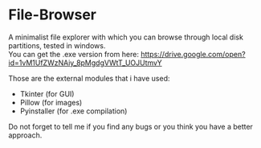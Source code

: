 # File-Browser
A minimalist file explorer with which you can browse through local disk partitions, tested in windows.  
You can get the .exe version from here: https://drive.google.com/open?id=1vM1UfZWzNAiy_8pMgdgVWtT_UOJUtmvY

Those are the external modules that i have used:
- Tkinter (for GUI)  
- Pillow (for images)  
- Pyinstaller (for .exe compilation)  

Do not forget to tell me if you find any bugs or you think you have a better approach.
